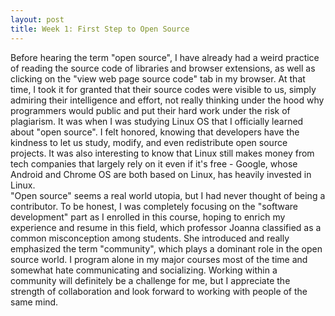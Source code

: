 ```yaml
---
layout: post
title: Week 1: First Step to Open Source
---
```


Before hearing the term "open source", I have already had a weird practice of reading the source code of libraries and browser extensions, as well as clicking on the "view web page source code" tab in my browser. At that time, I took it for granted that their source codes were visible to us, simply admiring their intelligence and effort, not really thinking under the hood why programmers would public and put their hard work under the risk of plagiarism. It was when I was studying Linux OS that I officially learned about "open source". I felt honored, knowing that developers have the kindness to let us study, modify, and even redistribute open source projects. It was also interesting to know that Linux still makes money from tech companies that largely rely on it even if it's free - Google, whose Android and Chrome OS are both based on Linux, has heavily invested in Linux.  
"Open source" seems a real world utopia, but I had never thought of being a contributor. To be honest, I was completely focusing on the "software development" part as I enrolled in this course, hoping to enrich my experience and resume in this field, which professor Joanna classified as a common misconception among students. She introduced and really emphasized the term "community", which plays a dominant role in the open source world. I program alone in my major courses most of the time and somewhat hate communicating and socializing. Working within a community will definitely be a challenge for me, but I appreciate the strength of collaboration and look forward to working with people of the same mind.  




